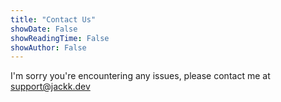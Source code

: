 ```yaml
---
title: "Contact Us"
showDate: False
showReadingTime: False
showAuthor: False
---
```

I'm sorry you're encountering any issues, please contact me at [support@jackk.dev](mailto:support@jackk.dev?subject=[Map-Timer])